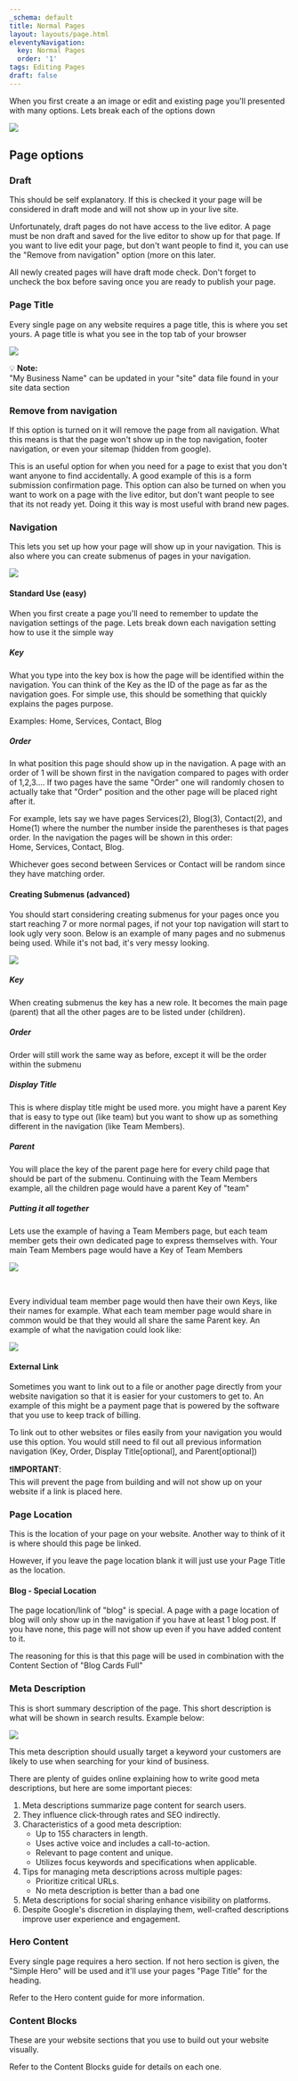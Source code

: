 ```yaml
---
_schema: default
title: Normal Pages
layout: layouts/page.html
eleventyNavigation:
  key: Normal Pages
  order: '1'
tags: Editing Pages
draft: false
---
```

When you first create a an image or edit and existing page you'll presented with many options. Lets break each of the options down

![](/assets/images/uploads/image-18.png)

## Page options

### Draft

This should be self explanatory. If this is checked it your page will be considered in draft mode and will not show up in your live site.

Unfortunately, draft pages do not have access to the live editor. A page must be non draft and saved for the live editor to show up for that page. If you want to live edit your page, but don't want people to find it, you can use the "Remove from navigation" option (more on this later.

All newly created pages will have draft mode check. Don't forget to uncheck the box before saving once you are ready to publish your page.

### Page Title

Every single page on any website requires a page title, this is where you set yours. A page title is what you see in the top tab of your browser

![](/assets/images/uploads/image-21.png)

💡 **Note:**<br>"My Business Name" can be updated in your "site" data file found in your site data section

### Remove from navigation

If this option is turned on it will remove the page from all navigation. What this means is that the page won't show up in the top navigation, footer navigation, or even your sitemap (hidden from google).

This is an useful option for when you need for a page to exist that you don't want anyone to find accidentally. A good example of this is a form submission confirmation page. This option can also be turned on when you want to work on a page with the live editor, but don't want people to see that its not ready yet. Doing it this way is most useful with brand new pages.

### Navigation

This lets you set up how your page will show up in your navigation. This is also where you can create submenus of pages in your navigation.

![](/assets/images/uploads/image-22.png)

#### Standard Use (easy)

When you first create a page you'll need to remember to update the navigation settings of the page. Lets break down each navigation setting how to use it the simple way

##### Key

What you type into the key box is how the page will be identified within the navigation. You can think of the Key as the ID of the page as far as the navigation goes. For simple use, this should be something that quickly explains the pages purpose.

Examples: Home, Services, Contact, Blog

##### Order

In what position this page should show up in the navigation. A page with an order of 1 will be shown first in the navigation compared to pages with order of 1,2,3.... If two pages have the same "Order" one will randomly chosen to actually take that "Order" position and the other page will be placed right after it.

For example, lets say we have pages  Services(2), Blog(3), Contact(2), and Home(1) where the number the number inside the parentheses is that pages order. In the navigation the pages will be shown in this order:<br>Home, Services, Contact, Blog.

Whichever goes second between Services or Contact will be random since they have matching order.

#### Creating Submenus (advanced)

You should start considering creating submenus for your pages once you start reaching 7 or more normal pages, if not your top navigation will start to look ugly very soon. Below is an example of many pages and no submenus being used. While it's not bad, it's very messy looking.

![](/assets/images/uploads/image-23.png)

##### Key

When creating submenus the key has a new role. It becomes the main page (parent) that all the other pages are to be listed under (children).

##### Order

Order will still work the same way as before, except it will be the order within the submenu

##### Display Title

This is where display title might be used more. you might have a parent Key that is easy to type out (like team) but you want to show up as something different in the navigation (like Team Members).

##### Parent

You will place the key of the parent page here for every child page that should be part of the submenu. Continuing with the Team Members example, all the children page would have a parent Key of "team"

##### Putting it all together

Lets use the example of having a Team Members page, but each team member gets their own dedicated page to express themselves with. Your main Team Members page would have a Key of Team Members

![](/assets/images/uploads/image-29.png)

&nbsp;

Every individual team member page would then have their own Keys, like their names for example. What each team member page would share in common would be that they would all share the same Parent key. An example of what the navigation could look like:

![](/assets/images/uploads/image-30.png)

#### External Link

Sometimes you want to link out to a file or another page directly from your website navigation so that it is easier for your customers to get to. An example of this might be a payment page that is powered by the software that you use to keep track of billing.

To link out to other websites or files easily from your navigation you would use this option. You would still need to fil out all previous information navigation (Key, Order, Display Title\[optional\], and Parent\[optional\])

❗**IMPORTANT**:<br>This will prevent the page from building and will not show up on your website if a link is placed here.

### Page Location

This is the location of your page on your website. Another way to think of it is where should this page be linked.

However, if you leave the page location blank it will just use your Page Title as the location.

#### Blog - Special Location

The page location/link of "blog" is special. A page with a page location of blog will only show up in the navigation if you have at least 1 blog post. If you have none, this page will not show up even if you have added content to it.

The reasoning for this is that this page will be used in combination with the Content Section of "Blog Cards Full"

### Meta Description

This is short summary description of the page. This short description is what will be shown in search results. Example below:

![](/assets/images/uploads/image-31.png)

This meta description should usually target a keyword your customers are likely to use when searching for your kind of business.

There are plenty of guides online explaining how to write good meta descriptions, but here are some important pieces:

1. Meta descriptions summarize page content for search users.
2. They influence click-through rates and SEO indirectly.
3. Characteristics of a good meta description:
   * Up to 155 characters in length.
   * Uses active voice and includes a call-to-action.
   * Relevant to page content and unique.
   * Utilizes focus keywords and specifications when applicable.
4. Tips for managing meta descriptions across multiple pages:
   * Prioritize critical URLs.
   * No meta description is better than a bad one
5. Meta descriptions for social sharing enhance visibility on platforms.
6. Despite Google's discretion in displaying them, well-crafted descriptions improve user experience and engagement.

### Hero Content

Every single page requires a hero section. If not hero section is given, the "Simple Hero" will be used and it'll use your pages "Page Title" for the heading.

Refer to the Hero content guide for more information.

### Content Blocks

These are your website sections that you use to build out your website visually.

Refer to the Content Blocks guide for details on each one.